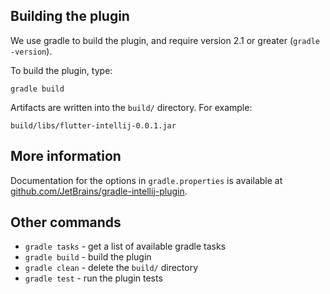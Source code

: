 ## Building the plugin

We use gradle to build the plugin, and require version 2.1 or greater (`gradle -version`).

To build the plugin, type:

```
gradle build
```

Artifacts are written into the `build/` directory. For example:

```
build/libs/flutter-intellij-0.0.1.jar
```

## More information

Documentation for the options in `gradle.properties` is available at
[github.com/JetBrains/gradle-intellij-plugin](https://github.com/JetBrains/gradle-intellij-plugin).

## Other commands

- `gradle tasks` - get a list of available gradle tasks
- `gradle build` - build the plugin
- `gradle clean` - delete the `build/` directory
- `gradle test` - run the plugin tests
